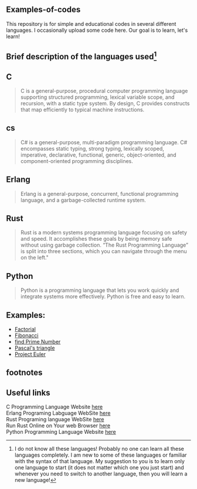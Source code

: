 Examples-of-codes
---

This repository is for simple and educational codes in several different languages. I occasionally upload some code here. Our goal is to learn, let's learn!



Brief description of the languages used[^1]
---


C
---
> C is a general-purpose, procedural computer programming language supporting structured programming, lexical variable scope, and recursion, with a static type system. By design, C provides constructs that map efficiently to typical machine instructions.


cs
---

> C# is a general-purpose, multi-paradigm programming language. C# encompasses static typing, strong typing, lexically scoped, imperative, declarative, functional, generic, object-oriented, and component-oriented programming disciplines.

Erlang
---

> Erlang is a general-purpose, concurrent, functional programming language, and a garbage-collected runtime system.

Rust
---

> Rust is a modern systems programming language focusing on safety and speed.
> It accomplishes these goals by being memory safe without using garbage collection.
> “The Rust Programming Language” is split into three sections, which you can navigate through the menu on the left."

Python
---

> Python is a programming language that lets you work quickly and integrate systems more effectively.
> Python is free and easy to learn.

Examples:
---

* [Factorial](https://mmdbalkhi.github.io/Examples-of-codes/examples/Factorial/)
* [Fibonacci](https://mmdbalkhi.github.io/Examples-of-codes/examples/Fibonacci/)
* [find Prime Number](https://mmdbalkhi.github.io/Examples-of-codes/examples/is_prime/)
* [Pascal's triangle](https://mmdbalkhi.github.io/Examples-of-codes/examples/Pascaltriangle/)
* [Project Euler](https://mmdbalkhi.github.io/Examples-of-codes/Project%20Euler/)



footnotes
---

[^1]: I do not know all these languages! Probably no one can learn all these languages completely. I am new to some of these languages or familiar with the syntax of that language. My suggestion to you is to learn only one language to start (it does not matter which one you just start) and whenever you need to switch to another language, then you will learn a new language!

Useful links
---

C Programming Language Website [here](https://www.learn-c.org/)</br>
Erlang Programing Labguage WebSite [here](http://erlang.org/)</br>
Rust Programing language WebSite [here](https://rust-lang.org/)</br>
Run Rust Online on Your web Browser [here](https://play.rust-lang.org/)</br>
Python Programming Language Website [here](https://python.org/)
